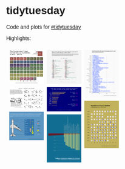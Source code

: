 # tidytuesday

Code and plots for [#tidytuesday](https://github.com/rfordatascience/tidytuesday)
<style>
* {
  box-sizing: border-box;
}

body {
  margin: 0;
  font-family: Arial;
}

.header {
  text-align: center;
  padding: 32px;
}

.row {
  display: -ms-flexbox; /* IE10 */
  display: flex;
  -ms-flex-wrap: wrap; /* IE10 */
  flex-wrap: wrap;
  padding: 0 4px;
}

/* Create four equal columns that sits next to each other */
.column {
  -ms-flex: 25%; /* IE10 */
  flex: 25%;
  max-width: 25%;
  padding: 0 4px;
}

.column img {
  margin-top: 8px;
  vertical-align: middle;
  width: 100%;
}

/* Responsive layout - makes a two column-layout instead of four columns */
@media screen and (max-width: 800px) {
  .column {
    -ms-flex: 50%;
    flex: 50%;
    max-width: 50%;
  }
}

/* Responsive layout - makes the two columns stack on top of each other instead of next to each other */
@media screen and (max-width: 600px) {
  .column {
    -ms-flex: 100%;
    flex: 100%;
    max-width: 100%;
  }
}
</style>


Highlights: <br>
<div class="row"> 
  <div class="column">
<a href="week-33"><img src="week-33/emperors_table.png" style="width:100%"></a>
<a href="week-32"><img src="week-32/bob_ross.png" style="width:100%"></a>
<a href="week-30"><img src="week-30/wildlife.png" style="width:100%"></a>
  </div>
  <div class="column">
<a href="week-28"><img src="week-28/wwc.png" style="width:100%"></a>
<a href="week-27"><img src="week-27/media_franchises.png" style="width:100%"></a>
<a href="week-23"><img src="week-23/ramen.png" style="width:100%"></a>
  </div>
  <div class="column">
<a href="week-21"><img src="week-21/waste.png" style="width:100%"></a>
<a href="week-20"><img src="week-20/nobelShared-Medicine.png" style="width:100%"></a>
  </div>